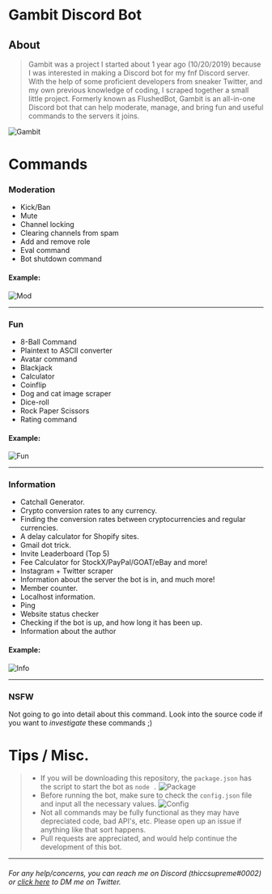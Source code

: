 
# Gambit Discord Bot

## About

> Gambit was a project I started about 1 year ago (10/20/2019) because I was interested in making a Discord bot for my fnf Discord server. With the help of some proficient developers from sneaker Twitter, and my own previous knowledge of coding, I scraped together a small little project. Formerly known as FlushedBot, Gambit is an all-in-one Discord bot that can help moderate, manage, and bring fun and useful commands to the servers it joins. 


![Gambit](https://i.imgur.com/dUHqQjx.png)


# Commands

### Moderation 
* Kick/Ban
* Mute
* Channel locking
* Clearing channels from spam
* Add and remove role
* Eval command
* Bot shutdown command

#### Example: 
![Mod](https://i.imgur.com/W0GUL2R.png)

___

### Fun 
* 8-Ball Command
* Plaintext to ASCII converter
* Avatar command
* Blackjack
* Calculator
* Coinflip
* Dog and cat image scraper
* Dice-roll 
* Rock Paper Scissors
* Rating command

#### Example: 

![Fun](https://i.imgur.com/mOyxVNM.png)

___

### Information
* Catchall Generator.
 * Crypto conversion rates to any currency.
* Finding the conversion rates between cryptocurrencies and regular currencies.
* A delay calculator for Shopify sites.
* Gmail dot trick.
* Invite Leaderboard (Top 5) 
* Fee Calculator for StockX/PayPal/GOAT/eBay and more!
* Instagram + Twitter scraper
* Information about the server the bot is in, and much more!
* Member counter.
* Localhost information.
* Ping
* Website status checker
* Checking if the bot is up, and how long it has been up. 
* Information about the author

#### Example: 

![Info](https://i.imgur.com/WRlexJM.png)

___

### NSFW
Not going to go into detail about this command. Look into the source code if you want to *investigate* these commands ;)


# Tips / Misc. 

> * If you will be downloading this repository, the `package.json` has the script to start the bot as `node .`
![Package](https://i.imgur.com/MzB95ez.png)
>  * Before running the bot, make sure to check the `config.json` file and input all the necessary values. 
![Config](https://i.imgur.com/4PatnnP.png)
>  * Not all commands may be fully functional as they may have depreciated code, bad API's, etc. Please open up an issue if anything like that sort happens. 
>  * Pull requests are appreciated, and would help continue the development of this bot. 

___
###### For any help/concerns, you can reach me on Discord (thiccsupreme#0002) or [click here](https://twitter.com/messages/compose?recipient_id=1053363951747117058) to DM me on Twitter.
